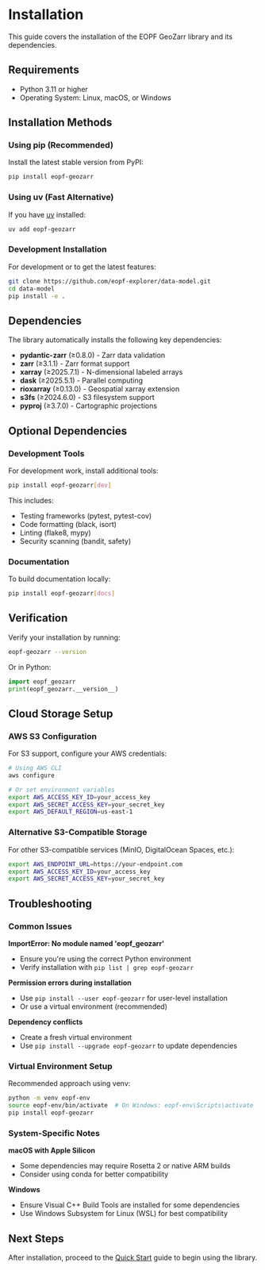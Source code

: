 # Installation

This guide covers the installation of the EOPF GeoZarr library and its dependencies.

## Requirements

- Python 3.11 or higher
- Operating System: Linux, macOS, or Windows

## Installation Methods

### Using pip (Recommended)

Install the latest stable version from PyPI:

```bash
pip install eopf-geozarr
```

### Using uv (Fast Alternative)

If you have [uv](https://docs.astral.sh/uv/) installed:

```bash
uv add eopf-geozarr
```

### Development Installation

For development or to get the latest features:

```bash
git clone https://github.com/eopf-explorer/data-model.git
cd data-model
pip install -e .
```

## Dependencies

The library automatically installs the following key dependencies:

- **pydantic-zarr** (≥0.8.0) - Zarr data validation
- **zarr** (≥3.1.1) - Zarr format support
- **xarray** (≥2025.7.1) - N-dimensional labeled arrays
- **dask** (≥2025.5.1) - Parallel computing
- **rioxarray** (≥0.13.0) - Geospatial xarray extension
- **s3fs** (≥2024.6.0) - S3 filesystem support
- **pyproj** (≥3.7.0) - Cartographic projections

## Optional Dependencies

### Development Tools

For development work, install additional tools:

```bash
pip install eopf-geozarr[dev]
```

This includes:

- Testing frameworks (pytest, pytest-cov)
- Code formatting (black, isort)
- Linting (flake8, mypy)
- Security scanning (bandit, safety)

### Documentation

To build documentation locally:

```bash
pip install eopf-geozarr[docs]
```

## Verification

Verify your installation by running:

```bash
eopf-geozarr --version
```

Or in Python:

```python
import eopf_geozarr
print(eopf_geozarr.__version__)
```

## Cloud Storage Setup

### AWS S3 Configuration

For S3 support, configure your AWS credentials:

```bash
# Using AWS CLI
aws configure

# Or set environment variables
export AWS_ACCESS_KEY_ID=your_access_key
export AWS_SECRET_ACCESS_KEY=your_secret_key
export AWS_DEFAULT_REGION=us-east-1
```

### Alternative S3-Compatible Storage

For other S3-compatible services (MinIO, DigitalOcean Spaces, etc.):

```bash
export AWS_ENDPOINT_URL=https://your-endpoint.com
export AWS_ACCESS_KEY_ID=your_access_key
export AWS_SECRET_ACCESS_KEY=your_secret_key
```

## Troubleshooting

### Common Issues

**ImportError: No module named 'eopf_geozarr'**

- Ensure you're using the correct Python environment
- Verify installation with `pip list | grep eopf-geozarr`

**Permission errors during installation**

- Use `pip install --user eopf-geozarr` for user-level installation
- Or use a virtual environment (recommended)

**Dependency conflicts**

- Create a fresh virtual environment
- Use `pip install --upgrade eopf-geozarr` to update dependencies

### Virtual Environment Setup

Recommended approach using venv:

```bash
python -m venv eopf-env
source eopf-env/bin/activate  # On Windows: eopf-env\Scripts\activate
pip install eopf-geozarr
```

### System-Specific Notes

**macOS with Apple Silicon**

- Some dependencies may require Rosetta 2 or native ARM builds
- Consider using conda for better compatibility

**Windows**

- Ensure Visual C++ Build Tools are installed for some dependencies
- Use Windows Subsystem for Linux (WSL) for best compatibility

## Next Steps

After installation, proceed to the [Quick Start](quickstart.md) guide to begin using the library.
